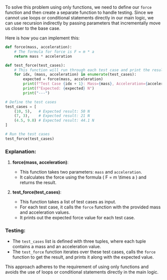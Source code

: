 To solve this problem using only functions, we need to define our `force` function and then create a separate function to handle testing. Since we cannot use loops or conditional statements directly in our main logic, we can use recursion indirectly by passing parameters that incrementally move us closer to the base case.

Here is how you can implement this:

```python
def force(mass, acceleration):
    # The formula for force is F = m * a
    return mass * acceleration

def test_force(test_cases):
    # This function will run through each test case and print the result
    for idx, (mass, acceleration) in enumerate(test_cases):
        expected = force(mass, acceleration)
        print(f"Test Case {idx + 1}: Mass={mass}, Acceleration={acceleration}")
        print(f"Expected: {expected} N")
        print("---")

# Define the test cases
test_cases = [
    (10, 5),   # Expected result: 50 N
    (7, 3),    # Expected result: 21 N
    (4.5, 9.8) # Expected result: 44.1 N
]

# Run the test cases
test_force(test_cases)
```

### Explanation:

1. **force(mass, acceleration)**:
   - This function takes two parameters: `mass` and `acceleration`.
   - It calculates the force using the formula \( F = m \times a \) and returns the result.

2. **test_force(test_cases)**:
   - This function takes a list of test cases as input.
   - For each test case, it calls the `force` function with the provided mass and acceleration values.
   - It prints out the expected force value for each test case.

### Testing:

- The `test_cases` list is defined with three tuples, where each tuple contains a mass and an acceleration value.
- The `test_force` function iterates over these test cases, calls the `force` function to get the result, and prints it along with the expected value.

This approach adheres to the requirement of using only functions and avoids the use of loops or conditional statements directly in the main logic.
